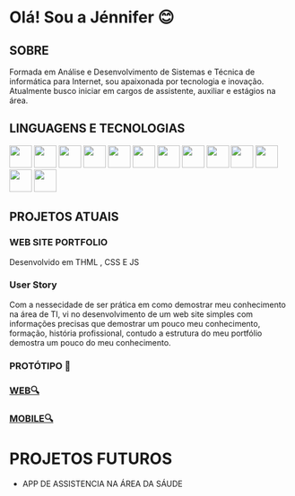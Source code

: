 # Olá! Sou a Jénnifer 😊
  
## SOBRE
Formada em Análise e Desenvolvimento de Sistemas e
Técnica de informática para Internet, sou apaixonada por tecnologia  e inovação. Atualmente busco iniciar em cargos de assistente, auxiliar e estágios na área.

## LINGUAGENS E TECNOLOGIAS

  <div style="display:inline-block">
  <img class="steleimage" widht="40" height="40" src="https://cdn.jsdelivr.net/gh/devicons/devicon@latest/icons/java/java-original-wordmark.svg" 
  />
  <img class="steleimage" widht="40" height="40" src="https://cdn.jsdelivr.net/gh/devicons/devicon@latest/icons/html5/html5-original.svg" />
  <img class="steleimage" widht="40" height="40" src="https://cdn.jsdelivr.net/gh/devicons/devicon@latest/icons/javascript/javascript-original.svg" />
  <img  class="steleimage" widht="40" height="40"src="https://cdn.jsdelivr.net/gh/devicons/devicon@latest/icons/azuresqldatabase/azuresqldatabase-original.svg" />
  <img  class="steleimage" widht="40" height="40"src="https://cdn.jsdelivr.net/gh/devicons/devicon@latest/icons/mysql/mysql-original-wordmark.svg" />
  <img class="steleimage" widht="40" height="40" src="https://cdn.jsdelivr.net/gh/devicons/devicon@latest/icons/figma/figma-original.svg" />
  <img class="steleimage" widht="40" height="40"src="https://cdn.jsdelivr.net/gh/devicons/devicon@latest/icons/gimp/gimp-original-wordmark.svg" />
  <img class="steleimage" widht="40" height="40" src="https://cdn.jsdelivr.net/gh/devicons/devicon@latest/icons/php/php-original.svg" />
  <img class="steleimage"widht="40" height="40" src="https://cdn.jsdelivr.net/gh/devicons/devicon@latest/icons/linux/linux-original.svg" />
  <img  class="steleimage" widht="40" height="40" src="https://cdn.jsdelivr.net/gh/devicons/devicon@latest/icons/windows11/windows11-original.svg" />
  <img class="steleimage" widht="40" height="40" src="https://cdn.jsdelivr.net/gh/devicons/devicon@latest/icons/react/react-original.svg" />
  <img class="steleimage" widht="40" height="40" src="https://cdn.jsdelivr.net/gh/devicons/devicon@latest/icons/apache/apache-original-wordmark.svg" />
  <img class="steleimage" widht="40" height="40" src="https://cdn.jsdelivr.net/gh/devicons/devicon@latest/icons/visualstudio/visualstudio-plain.svg" />
  </div>


## PROJETOS ATUAIS


### WEB SITE PORTFOLIO
Desenvolvido em THML , CSS E JS
### User Story
Com a nessecidade de ser prática em como demostrar meu conhecimento na área de TI, vi no desenvolvimento de um web site simples com informações precisas que demostrar um pouco meu conhecimento, formação, história profissional, contudo a estrutura do meu portfólio demostra um pouco do meu conhecimento.

### PROTÓTIPO 🤖 

### [WEB🔍](https://www.figma.com/proto/2O5xTP7blbCYmEjqT9On04/WEBSITE?node-id=5-2195&t=3Qe4GEIyLiJa8I8l-1&scaling=scale-down&content-scaling=fixed&page-id=0%3A1)

### [MOBILE🔍](https://www.figma.com/proto/o0mQARnYz8aefviLQc7mDc/MOBILESITE?node-id=281-2272&t=u8bouqRY6BxzIcv6-1&scaling=scale-down&content-scaling=fixed&page-id=0%3A1&starting-point-node-id=281%3A2272)

# PROJETOS FUTUROS  
- APP DE ASSISTENCIA NA ÁREA DA SÁUDE
